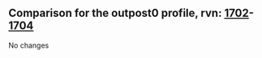 ## Comparison for the outpost0 profile, rvn: [1702](https://github.com/PRO100KatYT/FortniteProfileRevisions/tree/main/profiles/outpost0/1702%20outpost0.json)-[1704](https://github.com/PRO100KatYT/FortniteProfileRevisions/tree/main/profiles/outpost0/1704%20outpost0.json)

No changes
